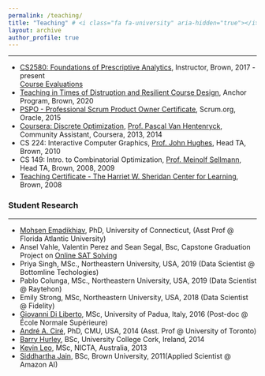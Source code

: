 ```yaml
---
permalink: /teaching/
title: "Teaching" # <i class="fa fa-university" aria-hidden="true"></i> 
layout: archive
author_profile: true
---
```


---

- [CS2580: Foundations of Prescriptive Analytics](https://cs.brown.edu/courses/csci2951-o/), Instructor, Brown, 2017 - present\
[Course Evaluations](https://sites.google.com/site/serdrk/Student_Evaluations.pdf?attredirects=0)
- [Teaching in Times of Distruption and Resilient Course Design](https://www.brown.edu/sheridan/programs-services/institutes-retreats/anchor), Anchor Program, Brown, 2020
- [PSPO - Professional Scrum Product Owner Certificate](https://www.scrum.org/professional-scrum-product-owner-i-certification), Scrum.org, Oracle, 2015
- [Coursera: Discrete Optimization](https://www.coursera.org/learn/discrete-optimization), [Prof. Pascal Van Hentenryck](https://sites.gatech.edu/pascal-van-hentenryck/), Community Assistant, Coursera, 2013, 2014
- CS 224: Interactive Computer Graphics, [Prof. John Hughes](http://cs.brown.edu/people/jhughes/), Head TA, Brown, 2010
- CS 149: Intro. to Combinatorial Optimization, [Prof. Meinolf Sellmann](https://en.wikipedia.org/wiki/Meinolf_Sellmann), Head TA, Brown, 2008, 2009
- [Teaching Certificate - The Harriet W. Sheridan Center for Learning](https://www.brown.edu/about/administration/sheridan-center/), Brown, 2008

### Student Research

---

* [Mohsen Emadikhiav](https://business.fau.edu/faculty-research/new-faculty-fall-2020/mohsen-emadikhiav/index.php), PhD, University of Connecticut, (Asst Prof @ Florida Atlantic University)
* Ansel Vahle, Valentin Perez and Sean Segal, Bsc, Capstone Graduation Project on [Online SAT Solving](https://github.com/skadio/cs2951o-capstone)
* Priya Singh, MSc., Northeastern University, USA, 2019 (Data Scientist @ Bottomline Techologies)
* Pablo Colunga, MSc., Northeastern University, USA, 2019 (Data Scientist @ Raytehon)
* Emily Strong, MSc, Northeastern University, USA, 2018 (Data Scientist @ Fidelity)
* [Giovanni Di Liberto](https://diliberg.net/), MSc, University of Padua, Italy, 2016 (Post-doc @ École Normale Supérieure)
* [André A. Ciré](https://www.rotman.utoronto.ca/FacultyAndResearch/Faculty/FacultyBios/Cire.aspx), PhD, CMU, USA, 2014 (Asst. Prof @ University of Toronto)
* [Barry Hurley](https://scholar.google.com/citations?user=pb2aWU4AAAAJ&hl=en), BSc, University College Cork, Ireland, 2014
* [Kevin Leo](https://scholar.google.com/citations?user=LA15o4gAAAAJ&hl=en), MSc, NICTA, Australia, 2013
* [Siddhartha Jain](https://scholar.google.com/citations?user=mBJIa8cAAAAJ&hl=en), BSc, Brown University, 2011(Applied Scientist @ Amazon AI)